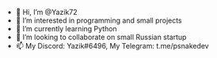 - 👋 Hi, I’m @Yazik72
- 👀 I’m interested in programming and small projects
- 🌱 I’m currently learning Python
- 💞️ I’m looking to collaborate on small Russian startup
- 📫 My Discord: Yazik#6496, My Telegram: t.me/psnakedev

<!---
Yazik72/Yazik72 is a ✨ special ✨ repository because its `README.md` (this file) appears on your GitHub profile.
You can click the Preview link to take a look at your changes.
--->
